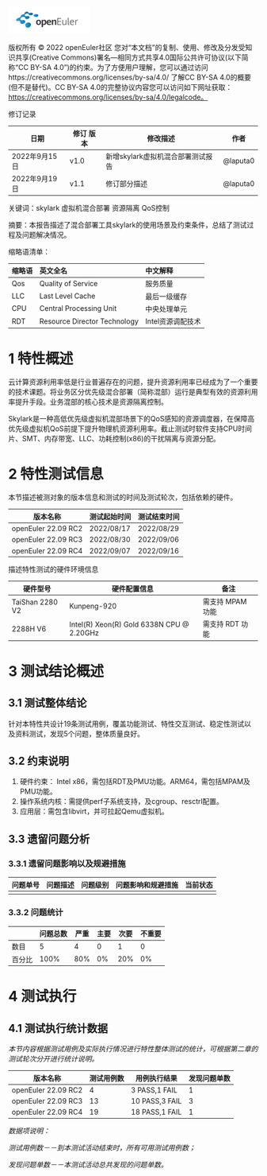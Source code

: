 ![avatar](../../images/openEuler.png)


版权所有 © 2022  openEuler社区
 您对“本文档”的复制、使用、修改及分发受知识共享(Creative Commons)署名—相同方式共享4.0国际公共许可协议(以下简称“CC BY-SA 4.0”)的约束。为了方便用户理解，您可以通过访问https://creativecommons.org/licenses/by-sa/4.0/ 了解CC BY-SA 4.0的概要 (但不是替代)。CC BY-SA 4.0的完整协议内容您可以访问如下网址获取：https://creativecommons.org/licenses/by-sa/4.0/legalcode。

修订记录

| 日期          | 修订   版本 | 修改描述                          | 作者     |
| ------------- | ----------- | --------------------------------- | -------- |
| 2022年9月15日 | v1.0        | 新增skylark虚拟机混合部署测试报告 | @laputa0 |
| 2022年9月19日 | v1.1        | 修订部分描述                      | @laputa0 |

 关键词：skylark 虚拟机混合部署 资源隔离 QoS控制

摘要：本报告描述了混合部署工具skylark的使用场景及约束条件，总结了测试过程及问题解决情况。



缩略语清单：

| 缩略语 |           英文全名           |     中文解释      |
| :---- | :-------------------------- | :--------------- |
|  Qos   |      Quality of Service      |     服务质量      |
|  LLC   |       Last Level Cache       |   最后一级缓存    |
|  CPU   |   Central Processing Unit    |   中央处理单元    |
|  RDT   | Resource Director Technology | Intel资源调配技术 |

# 1     特性概述

云计算资源利用率低是行业普遍存在的问题，提升资源利用率已经成为了一个重要的技术课题。将业务区分优先级混合部署（简称混部）运行是典型有效的资源利用率提升手段。业务混部的核心技术是资源隔离控制。

Skylark是一种高低优先级虚拟机混部场景下的QoS感知的资源调度器，在保障高优先级虚拟机QoS前提下提升物理机资源利用率。截止测试时软件支持CPU时间片、SMT、内存带宽、LLC、功耗控制(x86)的干扰隔离与资源分配。

# 2     特性测试信息

本节描述被测对象的版本信息和测试的时间及测试轮次，包括依赖的硬件。

| 版本名称            | 测试起始时间 | 测试结束时间 |
| ------------------- | ------------ | ------------ |
| openEuler 22.09 RC2 | 2022/08/17   | 2022/08/29   |
| openEuler 22.09 RC3 | 2022/08/30   | 2022/09/06   |
| openEuler 22.09 RC4 | 2022/09/07   | 2022/09/16   |

描述特性测试的硬件环境信息

| 硬件型号        | 硬件配置信息                              | 备注             |
| --------------- | ----------------------------------------- | ---------------- |
| TaiShan 2280 V2 | Kunpeng-920                               | 需支持 MPAM 功能 |
| 2288H V6        | Intel(R) Xeon(R) Gold 6338N CPU @ 2.20GHz | 需支持 RDT 功能  |

# 3     测试结论概述

## 3.1   测试整体结论

针对本特性共设计19条测试用例，覆盖功能测试、特性交互测试、稳定性测试以及资料测试，发现5个问题，整体质量良好。

## 3.2   约束说明

1. 硬件约束： Intel x86，需包括RDT及PMU功能。ARM64，需包括MPAM及PMU功能。
2. 操作系统内核：需提供perf子系统支持，及cgroup、resctrl配置。
3. 应用层：需包含libvirt，并可拉起Qemu虚拟机。

## 3.3   遗留问题分析

### 3.3.1 遗留问题影响以及规避措施

| 问题单号 | 问题描述 | 问题级别 | 问题影响和规避措施 | 当前状态 |
| -------- | -------- | -------- | ------------------ | -------- |
|          |          |          |                    |          |

### 3.3.2 问题统计

|        | 问题总数 | 严重 | 主要 | 次要 | 不重要 |
| ------ | -------- | ---- | ---- | ---- | ------ |
| 数目   | 5        | 4    | 0    | 1    | 0      |
| 百分比 | 100%     | 80%  | 0%   | 20%  | 0%     |

# 4     测试执行

## 4.1   测试执行统计数据

*本节内容根据测试用例及实际执行情况进行特性整体测试的统计，可根据第二章的测试轮次分开进行统计说明。*

| 版本名称            | 测试用例数 | 用例执行结果   | 发现问题单数 |
| ------------------- | ---------- | -------------- | ------------ |
| openEuler 22.09 RC2 | 4          | 3 PASS,1 FAIL  | 1            |
| openEuler 22.09 RC3 | 13         | 10 PASS,3 FAIL | 3            |
| openEuler 22.09 RC4 | 19         | 18 PASS,1 FAIL | 1            |

*数据项说明：*

*测试用例数－－到本测试活动结束时，所有可用测试用例数；*

*发现问题单数－－本测试活动总共发现的问题单数。*

